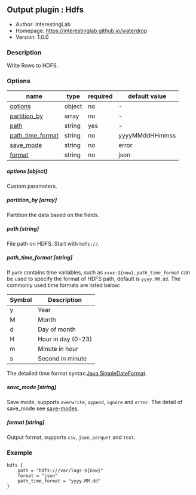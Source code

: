 ## Output plugin : Hdfs

* Author: InterestingLab
* Homepage: https://interestinglab.github.io/waterdrop
* Version: 1.0.0

### Description

Write Rows to HDFS.

### Options

| name | type | required | default value |
| --- | --- | --- | --- |
| [options](#options-object) | object | no | - |
| [partition_by](#partition_by-array) | array | no | - |
| [path](#path-string) | string | yes | - |
| [path_time_format](#path_time_format-string) | string | no | yyyyMMddHHmmss |
| [save_mode](#save_mode-string) | string | no | error |
| [format](#format-string) | string | no | json |

##### options [object]

Custom parameters.

##### partition_by [array]

Partition the data based on the fields.

##### path [string]

File path on HDFS. Start with `hdfs://`.

##### path_time_format [string]

If `path` contains time variables, such as `xxxx-${now}`, `path_time_format` can be used to specify the format of HDFS path, default is `yyyy.MM.dd`. The commonly used time formats are listed below:


| Symbol | Description |
| --- | --- |
| y | Year |
| M | Month |
| d | Day of month |
| H | Hour in day (0-23) |
| m | Minute in hour |
| s | Second in minute |

The detailed time format syntax:[Java SimpleDateFormat](https://docs.oracle.com/javase/tutorial/i18n/format/simpleDateFormat.html).

##### save_mode [string]

Save mode, supports `overwrite`, `append`, `ignore` and `error`. The detail of save_mode see [save-modes](http://spark.apache.org/docs/2.2.0/sql-programming-guide.html#save-modes).

##### format [string]

Output format, supports `csv`, `json`, `parquet` and `text`.


### Example

```
hdfs {
    path = "hdfs:///var/logs-${now}"
    format = "json"
    path_time_format = "yyyy.MM.dd"
}
```
